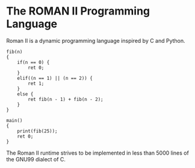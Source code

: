 # The ROMAN II Programming Language

Roman II is a dynamic programming language inspired by C and Python.


```
fib(n)
{
    if(n == 0) {
        ret 0;
    }
    elif((n == 1) || (n == 2)) {
        ret 1;
    }
    else {
        ret fib(n - 1) + fib(n - 2);
    }
}

main()
{
    print(fib(25));
    ret 0;
}
```

The Roman II runtime strives to be implemented in less than 5000 lines
of the GNU99 dialect of C.
